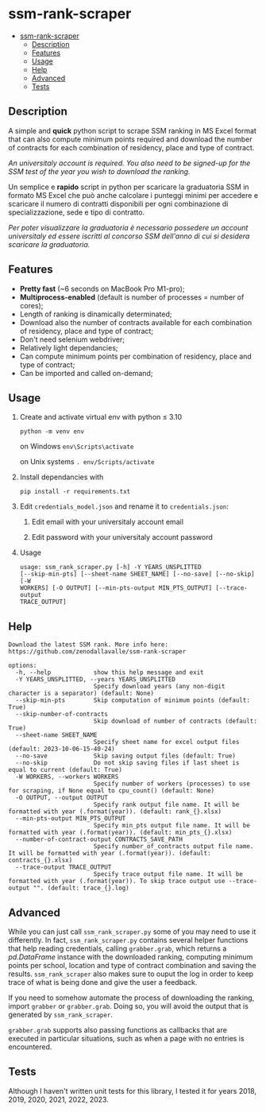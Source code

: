 # ssm-rank-scraper

- [ssm-rank-scraper](#ssm-rank-scraper)
  - [Description](#description)
  - [Features](#features)
  - [Usage](#usage)
  - [Help](#help)
  - [Advanced](#advanced)
  - [Tests](#tests)

## Description

A simple and **quick** python script to scrape SSM ranking in MS Excel format that can also compute minimum points required and download the number of contracts for each combination of residency, place and type of contract.

_An universitaly account is required. You also need to be signed-up for the SSM test of the year you wish to download the ranking._

Un semplice e **rapido** script in python per scaricare la graduatoria SSM in formato MS Excel che può anche calcolare i punteggi minimi per accedere e scaricare il numero di contratti disponibili per ogni combinazione di specializzazione, sede e tipo di contratto.

_Per poter visualizzare la graduatoria è necessario possedere un account universitaly ed essere iscritti al concorso SSM dell'anno di cui si desidera scaricare la graduatoria._

## Features

- **Pretty fast** (~6 seconds on MacBook Pro M1-pro);
- **Multiprocess-enabled** (default is number of processes = number of cores);
- Length of ranking is dinamically determinated;
- Download also the number of contracts available for each combination of residency, place and type of contract;
- Don't need selenium webdriver;
- Relatively light dependancies;
- Can compute minimum points per combination of residency, place and type of contract;
- Can be imported and called on-demand;

## Usage

1. Create and activate virtual env with python ≤ 3.10

   <code>python -m venv env</code>

   on Windows <code>env\Scripts\activate</code>

   on Unix systems <code>. env/Scripts/activate</code>

2. Install dependancies with

   <code>pip install -r requirements.txt</code>

3. Edit `credentials_model.json` and rename it to `credentials.json`:

   1. Edit email with your universitaly account email

   2. Edit password with your universitaly account password

4. Usage

   <code>usage: ssm_rank_scraper.py [-h] -Y YEARS_UNSPLITTED [--skip-min-pts] [--sheet-name SHEET_NAME] [--no-save] [--no-skip] [-W WORKERS] [-O OUTPUT] [--min-pts-output MIN_PTS_OUTPUT] [--trace-output TRACE_OUTPUT]</code>

## Help

```
Download the latest SSM rank. More info here: https://github.com/zenodallavalle/ssm-rank-scraper

options:
  -h, --help            show this help message and exit
  -Y YEARS_UNSPLITTED, --years YEARS_UNSPLITTED
                        Specify download years (any non-digit character is a separator) (default: None)
  --skip-min-pts        Skip computation of minimum points (default: True)
  --skip-number-of-contracts
                        Skip download of number of contracts (default: True)
  --sheet-name SHEET_NAME
                        Specify sheet name for excel output files (default: 2023-10-06-15-40-24)
  --no-save             Skip saving output files (default: True)
  --no-skip             Do not skip saving files if last sheet is equal to current (default: True)
  -W WORKERS, --workers WORKERS
                        Specify number of workers (processes) to use for scraping, if None equal to cpu_count() (default: None)
  -O OUTPUT, --output OUTPUT
                        Specify rank output file name. It will be formatted with year (.format(year)). (default: rank_{}.xlsx)
  --min-pts-output MIN_PTS_OUTPUT
                        Specify min_pts output file name. It will be formatted with year (.format(year)). (default: min_pts_{}.xlsx)
  --number-of-contract-output CONTRACTS_SAVE_PATH
                        Specify number_of_contracts output file name. It will be formatted with year (.format(year)). (default: contracts_{}.xlsx)
  --trace-output TRACE_OUTPUT
                        Specify trace output file name. It will be formatted with year (.format(year)). To skip trace output use --trace-output "". (default: trace_{}.log)
```

## Advanced

While you can just call `ssm_rank_scraper.py` some of you may need to use it differently. In fact, `ssm_rank_scraper.py` contains several helper functions that help reading credentials, calling `grabber.grab`, which returns a _pd.DataFrame_ instance with the downloaded ranking, computing minimum points per school, location and type of contract combination and saving the results. `ssm_rank_scraper` also makes sure to ouput the log in order to keep trace of what is being done and give the user a feedback.

If you need to somehow automate the process of downloading the ranking, import `grabber` or `grabber.grab`. Doing so, you will avoid the output that is generated by `ssm_rank_scraper`.

`grabber.grab` supports also passing functions as callbacks that are executed in particular situations, such as when a page with no entries is encountered.

## Tests

Although I haven't written unit tests for this library, I tested it for years 2018, 2019, 2020, 2021, 2022, 2023.
